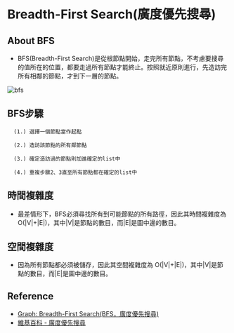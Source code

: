 # Breadth-First Search(廣度優先搜尋)

## About BFS

* BFS(Breadth-First Search)是從根節點開始，走完所有節點，不考慮要搜尋的值所在的位置，都要走過所有節點才能終止。按照就近原則進行，先造訪完所有相鄰的節點，才到下一層的節點。

![bfs](https://github.com/yuu0223/code-learning/blob/master/image/bfs-ex.png)

## BFS步驟

      (1.) 選擇一個節點當作起點

      (2.) 造訪該節點的所有鄰節點

      (3.) 確定造訪過的節點則加進確定的list中

      (4.) 重複步驟2、3直至所有節點都在確定的list中

## 時間複雜度

* 最差情形下，BFS必須尋找所有到可能節點的所有路徑，因此其時間複雜度為 O(|V|+|E|)，其中|V|是節點的數目，而|E|是圖中邊的數目。

## 空間複雜度

* 因為所有節點都必須被儲存，因此其空間複雜度為 O(|V|+|E|)，其中|V|是節點的數目，而|E|是圖中邊的數目。

## Reference
* [Graph: Breadth-First Search(BFS，廣度優先搜尋)](https://alrightchiu.github.io/SecondRound/graph-breadth-first-searchbfsguang-du-you-xian-sou-xun.html)
* [維基百科 - 廣度優先搜尋](https://zh.wikipedia.org/wiki/%E5%B9%BF%E5%BA%A6%E4%BC%98%E5%85%88%E6%90%9C%E7%B4%A2)
